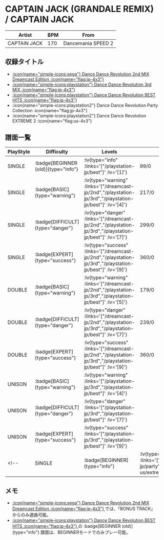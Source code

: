 # CAPTAIN JACK (GRANDALE REMIX) / CAPTAIN JACK

|Artist|BPM|From|
|------|---|----|
|CAPTAIN JACK|170|Dancemania SPEED 2|

## 収録タイトル

- [ :icon{name="simple-icons:sega"} Dance Dance Revolution 2nd MIX Dreamcast Edition :icon{name="flag:jp-4x3"} ](/dreamcast-jp/2nd)
- [ :icon{name="simple-icons:playstation"} Dance Dance Revolution 3rd MIX :icon{name="flag:jp-4x3"} ](/playstation-jp/3rd)
- [ :icon{name="simple-icons:playstation"} Dance Dance Revolution BEST HITS :icon{name="flag:jp-4x3"} ](/playstation-jp/best)
- :icon{name="simple-icons:playstation2"} Dance Dance Revolution Party Collection :icon{name="flag:jp-4x3"}
- :icon{name="simple-icons:playstation2"} Dance Dance Revolution EXTREME 2 :icon{name="flag:us-4x3"}

## 譜面一覧

|PlayStyle|Difficulty|Levels|Notes|Movie|
|---------|----------|------|-----|-----|
|SINGLE| :badge[BEGINNER (old)]{type="info"} | :lv{type="info" :links='["/playstation-jp/best"]' :lv='[1]'} |99/0||
|SINGLE| :badge[BASIC]{type="warning"} | :lv{type="warning" :links='["/dreamcast-jp/2nd","/playstation-jp/3rd","/playstation-jp/best"]' :lv='[4]'} |217/0||
|SINGLE| :badge[DIFFICULT]{type="danger"} | :lv{type="danger" :links='["/dreamcast-jp/2nd","/playstation-jp/3rd","/playstation-jp/best"]' :lv='[7]'} |299/0||
|SINGLE| :badge[EXPERT]{type="success"} | :lv{type="success" :links='["/dreamcast-jp/2nd","/playstation-jp/3rd","/playstation-jp/best"]' :lv='[9]'} |360/0||
|DOUBLE| :badge[BASIC]{type="warning"} | :lv{type="warning" :links='["/dreamcast-jp/2nd","/playstation-jp/3rd","/playstation-jp/best"]' :lv='[5]'} |179/0||
|DOUBLE| :badge[DIFFICULT]{type="danger"} | :lv{type="danger" :links='["/dreamcast-jp/2nd","/playstation-jp/3rd","/playstation-jp/best"]' :lv='[7]'} |239/0||
|DOUBLE| :badge[EXPERT]{type="success"} | :lv{type="success" :links='["/dreamcast-jp/2nd","/playstation-jp/3rd","/playstation-jp/best"]' :lv='[9]'} |360/0||
|UNISON| :badge[BASIC]{type="warning"} | :lv{type="warning" :links='["/playstation-jp/3rd","/playstation-jp/best"]' :lv='[4]'} |||
|UNISON| :badge[DIFFICULT]{type="danger"} | :lv{type="danger" :links='["/playstation-jp/3rd","/playstation-jp/best"]' :lv='[7]'} |||
|UNISON| :badge[EXPERT]{type="success"} | :lv{type="success" :links='["/playstation-jp/3rd","/playstation-jp/best"]' :lv='[9]'} |||
<!-- |SINGLE| :badge[BEGINNER]{type="info"} | :lv{type="info" :links='["/playstation2-jp/party","/playstation2-us/extreme2"]' :lv='[1]'} |108/0|| -->

## メモ

- [ :icon{name="simple-icons:sega"} Dance Dance Revolution 2nd MIX Dreamcast Edition :icon{name="flag:jp-4x3"} ](/dreamcast-jp/2nd)では、「BONUS TRACK」からのみ選曲可能。
- [ :icon{name="simple-icons:playstation"} Dance Dance Revolution BEST HITS :icon{name="flag:jp-4x3"} ](/playstation-jp/best)の :badge[BEGINNER (old)]{type="info"} 譜面は、BEGINNERモードでのみプレー可能。
